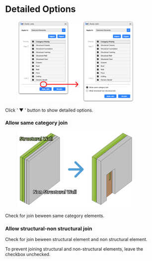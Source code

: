 # Detailed Options

<figure><img src="../../.gitbook/assets/image (20).png" alt="" width="375"><figcaption></figcaption></figure>

Click ' ▼ ' button to show detailed options.

### Allow same category join

<figure><img src="../../.gitbook/assets/image (23).png" alt="" width="375"><figcaption></figcaption></figure>

Check for join beween same category elements.

### Allow structural-non structural join

Check for join beween structural element and non structural element.

To prevent joining structural and non-structural elements, leave the checkbox unchecked.
